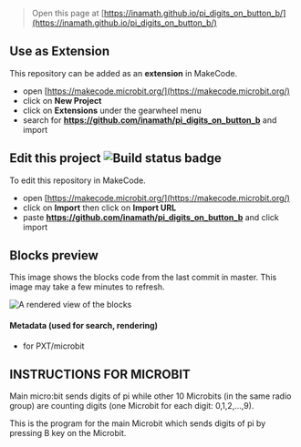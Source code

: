
> Open this page at [https://inamath.github.io/pi_digits_on_button_b/](https://inamath.github.io/pi_digits_on_button_b/)

## Use as Extension

This repository can be added as an **extension** in MakeCode.

* open [https://makecode.microbit.org/](https://makecode.microbit.org/)
* click on **New Project**
* click on **Extensions** under the gearwheel menu
* search for **https://github.com/inamath/pi_digits_on_button_b** and import

## Edit this project ![Build status badge](https://github.com/inamath/pi_digits_on_button_b/workflows/MakeCode/badge.svg)

To edit this repository in MakeCode.

* open [https://makecode.microbit.org/](https://makecode.microbit.org/)
* click on **Import** then click on **Import URL**
* paste **https://github.com/inamath/pi_digits_on_button_b** and click import

## Blocks preview

This image shows the blocks code from the last commit in master.
This image may take a few minutes to refresh.

![A rendered view of the blocks](https://github.com/inamath/pi_digits_on_button_b/raw/master/.github/makecode/blocks.png)

#### Metadata (used for search, rendering)

* for PXT/microbit
<script src="https://makecode.com/gh-pages-embed.js"></script><script>makeCodeRender("{{ site.makecode.home_url }}", "{{ site.github.owner_name }}/{{ site.github.repository_name }}");</script>

## INSTRUCTIONS FOR MICROBIT

Main micro:bit sends digits of pi while other 10 Microbits (in the same radio group) are counting digits (one Microbit for each digit: 0,1,2,...,9).  

This is the program for the main Microbit which sends digits of pi by pressing B key on the Microbit.
